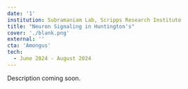 ```yaml
---
date: '1'
institution: Subramaniam Lab, Scripps Research Institute
title: "Neuron Signaling in Huntington's"
cover: './blank.png'
external: ''
cta: 'Amongus'
tech:
  - June 2024 - August 2024
---
```


Description coming soon.